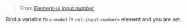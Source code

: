 <demo-box
  :js-res="[
    '//unpkg.com/vue/dist/vue.js',
    '//unpkg.com/element-ui@2.12.0/lib/index.js'
  ]"
  :css-res="['//unpkg.com/element-ui@2.12.0/lib/theme-chalk/index.css']">

> From [Element-ui input number](https://element.eleme.cn/#/en-US/component/input-number#basic-usage)

Bind a variable to `v-model` in `<el-input-number>` element and you are set.

<element-input-number slot="demo" />

<template slot="code">

```vue
<template>
  <el-input-number v-model="num" :min="1" :max="10" @change="handleChange" />
</template>

<script>
export default {
  data() {
    return {
      num: 1
    }
  },
  methods: {
    handleChange(value) {
      console.log(value)
    }
  }
}
</script>
```

</template>

</demo-box>
